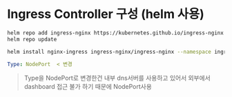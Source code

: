 # Ingress Controller 구성 (helm 사용)

```bash
helm repo add ingress-nginx https://kubernetes.github.io/ingress-nginx
helm repo update

helm install nginx-ingress ingress-nginx/ingress-nginx --namespace ingress-nginx --create-namespace
```

```yaml
Type: NodePort  < 변경
```
> Type을 NodePort로 변경한건 내부 dns서버를 사용하고 있어서 외부에서 dashboard 접근 불가 하기 때문에 NodePort사용
